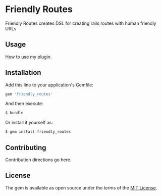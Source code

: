 # Friendly Routes
Friendly Routes creates DSL for creating rails routes with human friendly URLs

## Usage
How to use my plugin.

## Installation
Add this line to your application's Gemfile:

```ruby
gem 'friendly_routes'
```

And then execute:
```bash
$ bundle
```

Or install it yourself as:
```bash
$ gem install friendly_routes
```

## Contributing
Contribution directions go here.

## License
The gem is available as open source under the terms of the [MIT License](http://opensource.org/licenses/MIT).
